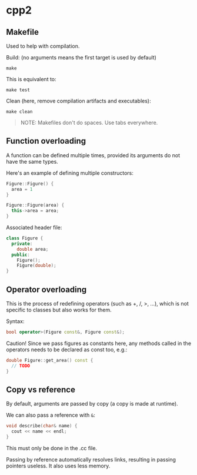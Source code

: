 # cpp2

## Makefile

Used to help with compilation.

Build: (no arguments means the first target is used by default)

```
make
```

This is equivalent to:

```
make test
```

Clean (here, remove compilation artifacts and executables):

```
make clean
```

> NOTE: Makefiles don't do spaces. Use tabs everywhere.

## Function overloading

A function can be defined multiple times, provided its arguments do not have the same types.

Here's an example of defining multiple constructors:

```cpp
Figure::Figure() {
  area = 1
}

Figure::Figure(area) {
  this->area = area;
}
```

Associated header file:

```cpp
class Figure {
  private:
    double area;
  public:
    Figure();
    Figure(double);
}
```

## Operator overloading

This is the process of redefining operators (such as +, /, >, ...), which is not specific to classes but also works for them.

Syntax:

```cpp
bool operator>(Figure const&, Figure const&);
```

Caution! Since we pass figures as constants here, any methods called in the operators needs to be declared as const too, e.g.:

```cpp
double Figure::get_area() const {
  // TODO
}
```

## Copy vs reference

By default, arguments are passed by copy (a copy is made at runtime).

We can also pass a reference with `&`:

```cpp
void describe(char& name) {
  cout << name << endl;
}
```

This must only be done in the .cc file.

Passing by reference automatically resolves links, resulting in passing pointers useless. It also uses less memory.
